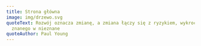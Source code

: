 ```yaml
---
title: Strona główna
image: img/drzewo.svg
quoteText: Rozwój oznacza zmianę, a zmiana łączy się z ryzykiem, wykroczeniem ze
  znanego w nieznane
quoteAuthor: Paul Young
---
```

